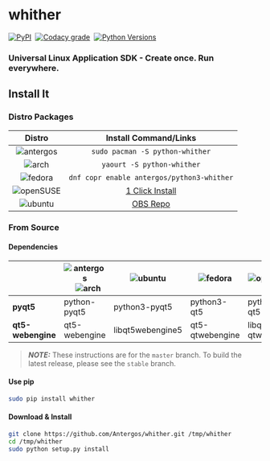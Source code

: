 # whither
[![PyPI](https://img.shields.io/pypi/v/whither.svg?style=flat-square)](https://pypi.python.org/pypi/whither) &nbsp;[![Codacy grade][codacy]](https://www.codacy.com/app/Antergos/whither) &nbsp;[![Python Versions](https://img.shields.io/pypi/pyversions/whither.svg?style=flat-square)]()

### Universal Linux Application SDK - Create once. Run everywhere.

## Install It

### Distro Packages
|Distro|Install Command/Links|
|:---:|:---:|
|![antergos][antergos]|`sudo pacman -S python-whither`|
|![arch][arch]        |`yaourt -S python-whither`|
|![fedora][fedora]    |`dnf copr enable antergos/python3-whither`|
|![openSUSE][openSUSE]|[1 Click Install](https://software.opensuse.org/ymp/home:antergos/openSUSE_Leap_42.2/whither.ymp?base=openSUSE%3ALeap%3A42.2&query=python3-whither)|
|![ubuntu][ubuntu]    |[OBS Repo](https://software.opensuse.org/download.html?project=home:antergos&package=python3-whither)|

### From Source

#### Dependencies
|                       | ![antergos][antergos] &nbsp;&nbsp; ![arch][arch] | ![ubuntu][ubuntu] | ![fedora][fedora] | ![openSUSE][openSUSE] | 
|-----------------------|--------------------------------------------------|-------------------|-------------------|-----------------------|
|**pyqt5**              |python-pyqt5                                      |python3-pyqt5      |python3-qt5        |python3-qt5            |
|**qt5-webengine**      |qt5-webengine                                     |libqt5webengine5   |qt5-qtwebengine    |libqt5-qtwebengine     |

> ***NOTE:*** These instructions are for the `master` branch. To build the latest release, please see the `stable` branch.

#### Use pip
```sh
sudo pip install whither
```
#### Download & Install
```sh
git clone https://github.com/Antergos/whither.git /tmp/whither
cd /tmp/whither
sudo python setup.py install
```
[antergos]: https://www.dropbox.com/s/tju7maccr328w87/logo-square26x26.png?dl=1 "antergos"
[arch]: https://www.dropbox.com/s/q8ypd345cqcd0b5/archlogo26x26.png?dl=1 "arch"
[fedora]: https://www.dropbox.com/s/b8q448vuwopb0cl/fedora-logo.png?dl=1 "fedora"
[openSUSE]: https://www.dropbox.com/s/jhirpw85ztgl59h/Geeko-button-bling7.png?dl=1 "openSUSE"
[ubuntu]: https://www.dropbox.com/s/nev98nld2u1qbgl/ubuntu_orange_hex.png?dl=1 "ubuntu"

[codacy]: https://img.shields.io/codacy/grade/140ddf3d48af4497bc691e4f957aa164.svg?style=flat-square "Codacy Grade"
